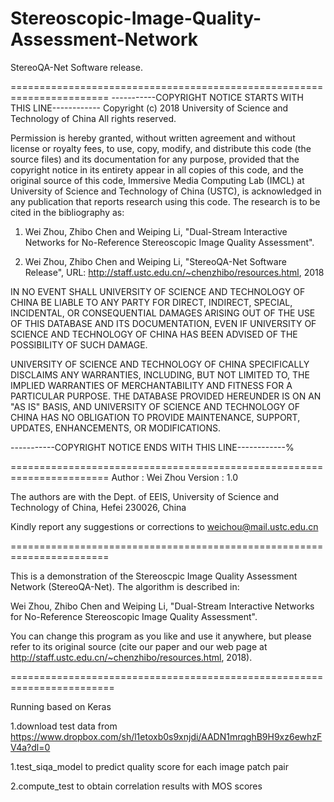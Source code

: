 # Stereoscopic-Image-Quality-Assessment-Network
StereoQA-Net Software release.

=======================================================================
-----------COPYRIGHT NOTICE STARTS WITH THIS LINE------------
Copyright (c) 2018 University of Science and Technology of China
All rights reserved.

Permission is hereby granted, without written agreement and without license or royalty fees, to use, copy, 
modify, and distribute this code (the source files) and its documentation for
any purpose, provided that the copyright notice in its entirety appear in all copies of this code, and the 
original source of this code, Immersive Media Computing Lab (IMCL) at University of Science and Technology of China 
(USTC), is acknowledged in any publication that reports research using this code. The research is to be cited
in the bibliography as:

1)  Wei Zhou, Zhibo Chen and Weiping Li, "Dual-Stream Interactive Networks for No-Reference Stereoscopic Image Quality Assessment".

2)  Wei Zhou, Zhibo Chen and Weiping Li, "StereoQA-Net Software Release", 
    URL: http://staff.ustc.edu.cn/~chenzhibo/resources.html, 2018

IN NO EVENT SHALL UNIVERSITY OF SCIENCE AND TECHNOLOGY OF CHINA BE LIABLE TO ANY PARTY FOR DIRECT, INDIRECT, SPECIAL, INCIDENTAL, 
OR CONSEQUENTIAL DAMAGES ARISING OUT OF THE USE OF THIS DATABASE AND ITS DOCUMENTATION, EVEN IF UNIVERSITY OF SCIENCE AND TECHNOLOGY OF CHINA
HAS BEEN ADVISED OF THE POSSIBILITY OF SUCH DAMAGE.

UNIVERSITY OF SCIENCE AND TECHNOLOGY OF CHINA SPECIFICALLY DISCLAIMS ANY WARRANTIES, INCLUDING, BUT NOT LIMITED TO, THE IMPLIED 
WARRANTIES OF MERCHANTABILITY AND FITNESS FOR A PARTICULAR PURPOSE. THE DATABASE PROVIDED HEREUNDER IS ON AN "AS IS" BASIS,
AND UNIVERSITY OF SCIENCE AND TECHNOLOGY OF CHINA HAS NO OBLIGATION TO PROVIDE MAINTENANCE, SUPPORT, UPDATES, ENHANCEMENTS, OR MODIFICATIONS.

-----------COPYRIGHT NOTICE ENDS WITH THIS LINE------------%

=======================================================================
Author  : Wei Zhou
Version : 1.0

The authors are with the Dept. of EEIS, University of Science and Technology of China, Hefei 230026, China

Kindly report any suggestions or corrections to weichou@mail.ustc.edu.cn

=======================================================================

This is a demonstration of the Stereoscpic Image Quality Assessment Network (StereoQA-Net). The algorithm is described in:

Wei Zhou, Zhibo Chen and Weiping Li, "Dual-Stream Interactive Networks for No-Reference Stereoscopic Image Quality Assessment".

You can change this program as you like and use it anywhere, but please
refer to its original source (cite our paper and our web page at
http://staff.ustc.edu.cn/~chenzhibo/resources.html, 2018).

========================================================================

Running based on Keras 

1.download test data from https://www.dropbox.com/sh/l1etoxb0s9xnjdi/AADN1mrqghB9H9xz6ewhzFV4a?dl=0

1.test_siqa_model to predict quality score for each image patch pair

2.compute_test to obtain correlation results with MOS scores


